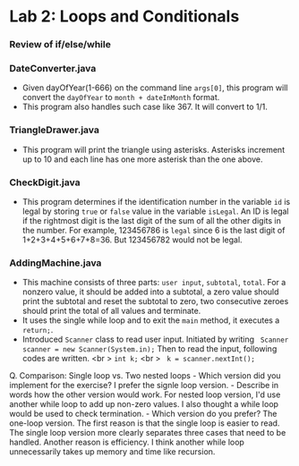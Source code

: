 Lab 2: Loops and Conditionals
===

### Review of if/else/while

### DateConverter.java 
* Given dayOfYear(1-666) on the command line ```args[0]```, this program will convert the ```dayOfYear``` to ```month + dateInMonth``` format.
* This program also handles such case like 367. It will convert to 1/1.

### TriangleDrawer.java
* This program will print the triangle using asterisks. Asterisks increment up to 10 and each line has one more asterisk than the one above.

### CheckDigit.java
* This program determines if the identification number in the variable ```id``` is legal by storing ```true``` or ```false``` value in the variable ```isLegal```. An ID is legal if the rightmost digit is the last digit of the sum of all the other digits in the number. For example, 123456786 is ```legal``` since 6 is the last digit of 1+2+3+4+5+6+7+8=36. But 123456782 would not be legal.

### AddingMachine.java
* This machine consists of three parts: ```user input```, ```subtotal```, ```total```. For a nonzero value, it should be added into a subtotal, a zero value should print the subtotal and reset the subtotal to zero, two consecutive zeroes should print the total of all values and terminate.
* It uses the single while loop and to exit the ```main``` method, it executes a ```return;```. 
* Introduced ```Scanner``` class to read user input. Initiated by writing ``` Scanner scanner = new Scanner(System.in);``` Then to read the input, following codes are written. <br \>
``` int k; ``` <br \>
``` k = scanner.nextInt();```

Q. Comparison: Single loop vs. Two nested loops
    - Which version did you implement for the exercise? I prefer the signle loop version.
    - Describe in words how the other version would work. For nested loop version, I'd use another while loop to add up non-zero values. I also thought a while loop would be used to check termination.
    - Which version do you prefer? The one-loop version. The first reason is that the single loop is easier to read. The single loop version more clearly separates three cases that need to be handled. Another reason is efficiency. I think another while loop unnecessarily takes up memory and time like recursion.